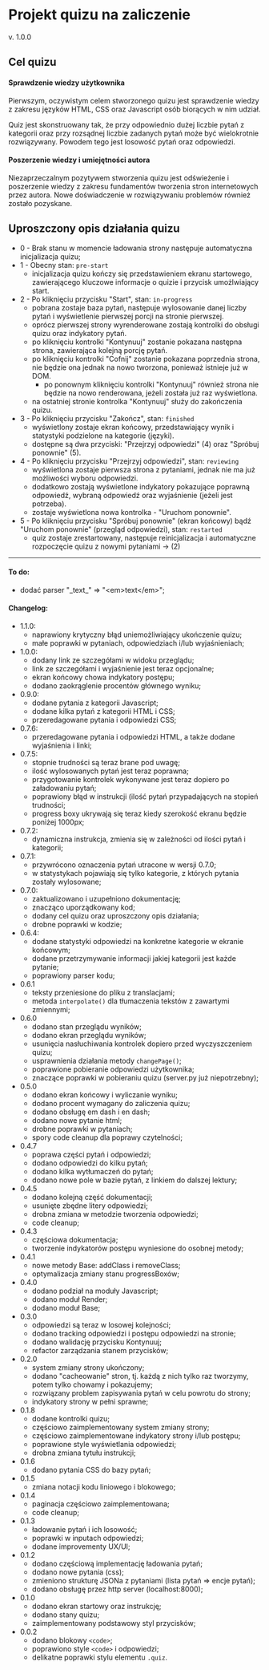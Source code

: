 # Projekt quizu na zaliczenie
v. 1.0.0

## Cel quizu
#### Sprawdzenie wiedzy użytkownika
Pierwszym, oczywistym celem stworzonego quizu jest sprawdzenie wiedzy z zakresu języków HTML, CSS oraz Javascript
osób biorących w nim udział.

Quiz jest skonstruowany tak, że przy odpowiednio dużej liczbie pytań z kategorii oraz przy rozsądnej liczbie
zadanych pytań może być wielokrotnie rozwiązywany. Powodem tego jest losowość pytań oraz odpowiedzi.

#### Poszerzenie wiedzy i umiejętności autora
Niezaprzeczalnym pozytywem stworzenia quizu jest odświeżenie i poszerzenie wiedzy z zakresu fundamentów tworzenia stron
internetowych przez autora. Nowe doświadczenie w rozwiązywaniu problemów również zostało pozyskane.

## Uproszczony opis działania quizu
* 0 - Brak stanu
  w momencie ładowania strony następuje automatyczna inicjalizacja quizu;
* 1 - Obecny stan: `pre-start`
  * inicjalizacja quizu kończy się przedstawieniem ekranu startowego, zawierającego kluczowe informacje o quizie i przycisk umożlwiający start.
* 2 - Po kliknięciu przycisku "Start", stan: `in-progress`
  * pobrana zostaje baza pytań, następuje wylosowanie danej liczby pytań i wyświetlenie pierwszej porcji na stronie pierwszej.
  * oprócz pierwszej strony wyrenderowane zostają kontrolki do obsługi quizu oraz indykatory pytań.
  * po kliknięciu kontrolki "Kontynuuj" zostanie pokazana następna strona, zawierająca kolejną porcję pytań.
  * po kliknięciu kontrolki "Cofnij" zostanie pokazana poprzednia strona, nie będzie ona jednak na nowo tworzona, ponieważ istnieje już w DOM.
    * po ponownym kliknięciu kontrolki "Kontynuuj" również strona nie będzie na nowo renderowana, jeżeli została już raz wyświetlona.
  * na ostatniej stronie kontrolka "Kontynuuj" służy do zakończenia quizu.
* 3 - Po kliknięciu przycisku "Zakończ", stan: `finished`
  * wyświetlony zostaje ekran końcowy, przedstawiający wynik i statystyki podzielone na kategorie (języki).
  * dostępne są dwa przyciski: "Przejrzyj odpowiedzi" (4) oraz "Spróbuj ponownie" (5).
* 4 - Po kliknięciu przycisku "Przejrzyj odpowiedzi", stan: `reviewing`
  * wyświetlona zostaje pierwsza strona z pytaniami, jednak nie ma już możliwości wyboru odpowiedzi.
  * dodatkowo zostają wyświetlone indykatory pokazujące poprawną odpowiedź, wybraną odpowiedź oraz wyjaśnienie (jeżeli jest potrzeba).
  * zostaje wyświetlona nowa kontrolka - "Uruchom ponownie".
* 5 - Po kliknięciu przycisku "Spróbuj ponownie" (ekran końcowy) bądź "Uruchom ponownie" (przegląd odpowiedzi), stan: `restarted`
  * quiz zostaje zrestartowany, następuje reinicjalizacja i automatyczne rozpoczęcie quizu z nowymi pytaniami -> (2)
  
---

#### To do:
* dodać parser "\_text\_" => "&lt;em&gt;text&lt;/em&gt;";

#### Changelog:
* 1.1.0:
  * naprawiony krytyczny błąd uniemożliwiający ukończenie quizu;
  * małe poprawki w pytaniach, odpowiedziach i/lub wyjaśnieniach;
* 1.0.0:
  * dodany link ze szczegółami w widoku przeglądu;
  * link ze szczegółami i wyjaśnienie jest teraz opcjonalne;
  * ekran końcowy chowa indykatory postępu;
  * dodano zaokrąglenie procentów głównego wyniku;
* 0.9.0:
  * dodane pytania z kategorii Javascript;
  * dodane kilka pytań z kategorii HTML i CSS;
  * przeredagowane pytania i odpowiedzi CSS;
* 0.7.6: 
  * przeredagowane pytania i odpowiedzi HTML, a także dodane wyjaśnienia i linki; 
* 0.7.5:
  * stopnie trudności są teraz brane pod uwagę;
  * ilość wylosowanych pytań jest teraz poprawna;
  * przygotowanie kontrolek wykonywane jest teraz dopiero po załadowaniu pytań;
  * poprawiony błąd w instrukcji (ilość pytań przypadających na stopień trudności;
  * progress boxy ukrywają się teraz kiedy szerokość ekranu będzie poniżej 1000px;
* 0.7.2:
  * dynamiczna instrukcja, zmienia się w zależności od ilości pytań i kategorii;
* 0.7.1:
  * przywrócono oznaczenia pytań utracone w wersji 0.7.0;
  * w statystykach pojawiają się tylko kategorie, z których pytania zostały wylosowane;
* 0.7.0:
  * zaktualizowano i uzupełniono dokumentację;
  * znacząco uporządkowany kod;
  * dodany cel quizu oraz uproszczony opis działania;
  * drobne poprawki w kodzie;
* 0.6.4:
  * dodane statystyki odpowiedzi na konkretne kategorie w ekranie końcowym;
  * dodane przetrzymywanie informacji jakiej kategorii jest każde pytanie;
  * poprawiony parser kodu;
* 0.6.1
  * teksty przeniesione do pliku z translacjami;
  * metoda `interpolate()` dla tłumaczenia tekstów z zawartymi zmiennymi;
* 0.6.0
  * dodano stan przeglądu wyników;
  * dodano ekran przeglądu wyników;
  * usunięcia nasłuchiwania kontrolek dopiero przed wyczyszczeniem quizu;
  * usprawnienia działania metody `changePage()`;
  * poprawione pobieranie odpowiedzi użytkownika;
  * znaczące poprawki w pobieraniu quizu (server.py już niepotrzebny);
* 0.5.0
  * dodano ekran końcowy i wyliczanie wyniku;
  * dodano procent wymagany do zaliczenia quizu;
  * dodano obsługę em dash i en dash;
  * dodano nowe pytanie html;
  * drobne poprawki w pytaniach;
  * spory code cleanup dla poprawy czytelności;
* 0.4.7
  * poprawa części pytań i odpowiedzi;
  * dodano odpowiedzi do kilku pytań;
  * dodano kilka wytłumaczeń do pytań;
  * dodano nowe pole w bazie pytań, z linkiem do dalszej lektury;
* 0.4.5
  * dodano kolejną część dokumentacji;
  * usunięte zbędne litery odpowiedzi;
  * drobna zmiana w metodzie tworzenia odpowiedzi;
  * code cleanup;
* 0.4.3
  * częściowa dokumentacja;
  * tworzenie indykatorów postępu wyniesione do osobnej metody;
* 0.4.1
  * nowe metody Base: addClass i removeClass;
  * optymalizacja zmiany stanu progressBoxów;
* 0.4.0
  * dodano podział na moduły Javascript;
  * dodano moduł Render;
  * dodano moduł Base;
* 0.3.0
  * odpowiedzi są teraz w losowej kolejności;
  * dodano tracking odpowiedzi i postępu odpowiedzi na stronie;
  * dodano walidację przycisku Kontynuuj;
  * refactor zarządzania stanem przycisków;
* 0.2.0
  * system zmiany strony ukończony;
  * dodano "cacheowanie" stron, tj. każdą z nich tylko raz tworzymy, potem tylko chowamy i pokazujemy;
  * rozwiązany problem zapisywania pytań w celu powrotu do strony;
  * indykatory strony w pełni sprawne;
* 0.1.8
  * dodane kontrolki quizu;
  * częściowo zaimplementowany system zmiany strony;
  * częściowo zaimplementowane indykatory strony i/lub postępu;
  * poprawione style wyświetlania odpowiedzi;
  * drobna zmiana tytułu instrukcji; 
* 0.1.6
  * dodano pytania CSS do bazy pytań;
* 0.1.5
  * zmiana notacji kodu liniowego i blokowego;
* 0.1.4
  * paginacja częściowo zaimplementowana;
  * code cleanup; 
* 0.1.3
  * ładowanie pytań i ich losowość;
  * poprawki w inputach odpowiedzi;
  * dodane improvementy UX/UI;
* 0.1.2
  * dodano częściową implementację ładowania pytań;   
  * dodano nowe pytania (css);
  * zmieniono strukturę JSONa z pytaniami (lista pytań => encje pytań);
  * dodano obsługę przez http server (localhost:8000);
* 0.1.0
  * dodano ekran startowy oraz instrukcję;
  * dodano stany quizu;
  * zaimplementowany podstawowy styl przycisków;
* 0.0.2
  * dodano blokowy `<code>`;
  * poprawiono style `<code>` i odpowiedzi;
  * delikatne poprawki stylu elementu `.quiz`.
